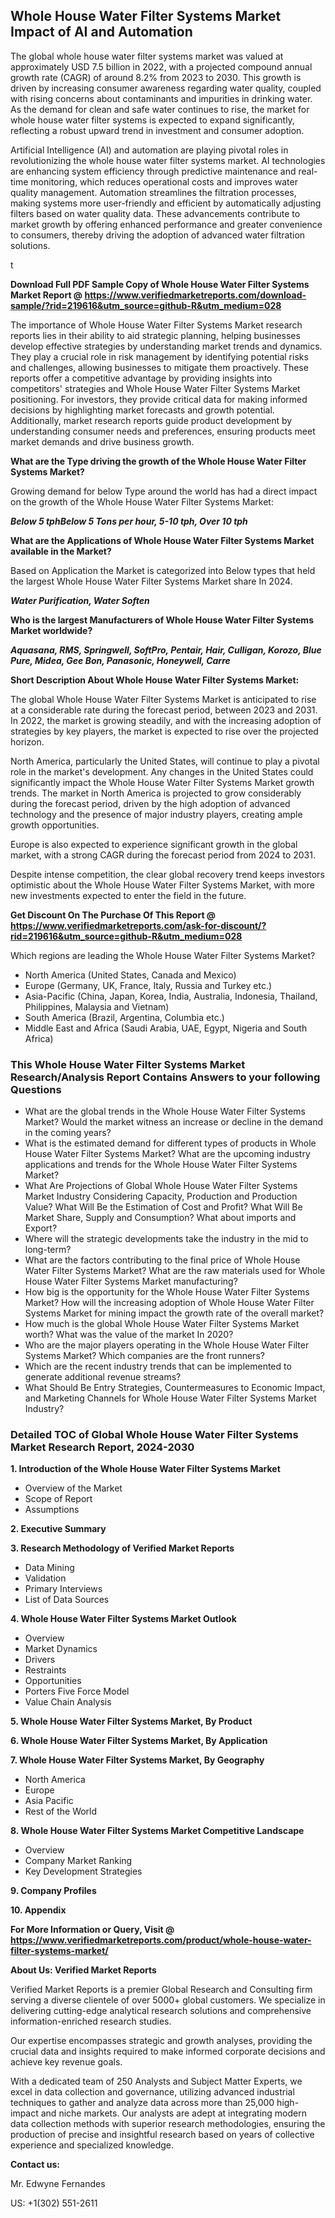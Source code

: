 <h2>Whole House Water Filter Systems Market Impact of AI and Automation</h2><p>The global whole house water filter systems market was valued at approximately USD 7.5 billion in 2022, with a projected compound annual growth rate (CAGR) of around 8.2% from 2023 to 2030. This growth is driven by increasing consumer awareness regarding water quality, coupled with rising concerns about contaminants and impurities in drinking water. As the demand for clean and safe water continues to rise, the market for whole house water filter systems is expected to expand significantly, reflecting a robust upward trend in investment and consumer adoption.</p><p>Artificial Intelligence (AI) and automation are playing pivotal roles in revolutionizing the whole house water filter systems market. AI technologies are enhancing system efficiency through predictive maintenance and real-time monitoring, which reduces operational costs and improves water quality management. Automation streamlines the filtration processes, making systems more user-friendly and efficient by automatically adjusting filters based on water quality data. These advancements contribute to market growth by offering enhanced performance and greater convenience to consumers, thereby driving the adoption of advanced water filtration solutions.</p>t</p><p id="" class=""><strong>Download Full PDF Sample Copy of Whole House Water Filter Systems Market Report @ <a href="https://www.verifiedmarketreports.com/download-sample/?rid=219616&utm_source=github-R&utm_medium=028" target="_blank">https://www.verifiedmarketreports.com/download-sample/?rid=219616&utm_source=github-R&utm_medium=028</a></strong></p><p>The importance of&nbsp;Whole House Water Filter Systems Market research reports lies in their ability to aid strategic planning, helping businesses develop effective strategies by understanding market trends and dynamics. They play a crucial role in risk management by identifying potential risks and challenges, allowing businesses to mitigate them proactively. These reports offer a competitive advantage by providing insights into competitors' strategies and Whole House Water Filter Systems Market positioning. For investors, they provide critical data for making informed decisions by highlighting market forecasts and growth potential. Additionally, market research reports guide product development by understanding consumer needs and preferences, ensuring products meet market demands and drive business growth.</p><p><strong>What are the&nbsp;Type driving the growth of the Whole House Water Filter Systems Market?</strong></p><p id="" class="">Growing demand for below Type around the world has had a direct impact on the growth of the Whole House Water Filter Systems Market:</p><em><strong>Below 5 tphBelow 5 Tons per hour, 5-10 tph, Over 10 tph</strong></em></p><strong>What are the&nbsp;Applications&nbsp;of Whole House Water Filter Systems Market available in the Market?</strong></p><p id="" class="">Based on Application the Market is categorized into Below types that held the largest Whole House Water Filter Systems Market share In 2024.</p><em><strong>Water Purification, Water Soften</strong></em></p><strong>Who is the largest Manufacturers of Whole House Water Filter Systems Market worldwide?</strong></p><p><em><strong>Aquasana, RMS, Springwell, SoftPro, Pentair, Hair, Culligan, Korozo, Blue Pure, Midea, Gee Bon, Panasonic, Honeywell, Carre</strong></em></p><p id="" class=""><strong>Short Description About Whole House Water Filter Systems Market:</strong></p><p>The global Whole House Water Filter Systems Market is anticipated to rise at a considerable rate during the forecast period, between 2023 and 2031. In 2022, the market is growing steadily, and with the increasing adoption of strategies by key players, the market is expected to rise over the projected horizon.</p><p>North America, particularly the United States, will continue to play a pivotal role in the market's development. Any changes in the United States could significantly impact the Whole House Water Filter Systems Market growth trends. The market in North America is projected to grow considerably during the forecast period, driven by the high adoption of advanced technology and the presence of major industry players, creating ample growth opportunities.</p><p>Europe is also expected to experience significant growth in the global market, with a strong CAGR during the forecast period from 2024 to 2031.</p><p>Despite intense competition, the clear global recovery trend keeps investors optimistic about the Whole House Water Filter Systems Market, with more new investments expected to enter the field in the future.</p><p id="" class=""><strong>Get Discount On The Purchase Of This Report @ <a href="https://www.verifiedmarketreports.com/ask-for-discount/?rid=219616&utm_source=github-R&utm_medium=028" target="_blank">https://www.verifiedmarketreports.com/ask-for-discount/?rid=219616&utm_source=github-R&utm_medium=028</a></strong></p>Which regions are leading the Whole House Water Filter Systems Market?</p><ul><li>North America (United States, Canada and Mexico)</li><li>Europe (Germany, UK, France, Italy, Russia and Turkey etc.)</li><li>Asia-Pacific (China, Japan, Korea, India, Australia, Indonesia, Thailand, Philippines, Malaysia and Vietnam)</li><li>South America (Brazil, Argentina, Columbia etc.)</li><li>Middle East and Africa (Saudi Arabia, UAE, Egypt, Nigeria and South Africa)</li></ul><h3 id="" class="">This Whole House Water Filter Systems Market Research/Analysis Report Contains Answers to your following Questions</h3><ul><li>What are the global trends in the Whole House Water Filter Systems Market? Would the market witness an increase or decline in the demand in the coming years?</li><li>What is the estimated demand for different types of products in Whole House Water Filter Systems Market? What are the upcoming industry applications and trends for the Whole House Water Filter Systems Market?</li><li>What Are Projections of Global Whole House Water Filter Systems Market Industry Considering Capacity, Production and Production Value? What Will Be the Estimation of Cost and Profit? What Will Be Market Share, Supply and Consumption? What about imports and Export?</li><li>Where will the strategic developments take the industry in the mid to long-term?</li><li>What are the factors contributing to the final price of Whole House Water Filter Systems Market? What are the raw materials used for Whole House Water Filter Systems Market manufacturing?</li><li>How big is the opportunity for the Whole House Water Filter Systems Market? How will the increasing adoption of Whole House Water Filter Systems Market for mining impact the growth rate of the overall market?</li><li>How much is the global Whole House Water Filter Systems Market worth? What was the value of the market In 2020?</li><li>Who are the major players operating in the Whole House Water Filter Systems Market? Which companies are the front runners?</li><li>Which are the recent industry trends that can be implemented to generate additional revenue streams?</li><li>What Should Be Entry Strategies, Countermeasures to Economic Impact, and Marketing Channels for Whole House Water Filter Systems Market Industry?</li></ul><h3 id="" class="">Detailed TOC of Global Whole House Water Filter Systems Market Research Report, 2024-2030</h3><p id="" class=""><strong>1. Introduction of the Whole House Water Filter Systems Market</strong></p><ul><li>Overview of the Market</li><li>Scope of Report</li><li>Assumptions</li></ul><p id="" class=""><strong>2. Executive Summary</strong></p><p id="" class=""><strong>3. Research Methodology of Verified Market Reports</strong></p><ul><li>Data Mining</li><li>Validation</li><li>Primary Interviews</li><li>List of Data Sources</li></ul><p id="" class=""><strong>4. Whole House Water Filter Systems Market Outlook</strong></p><ul><li>Overview</li><li>Market Dynamics</li><li>Drivers</li><li>Restraints</li><li>Opportunities</li><li>Porters Five Force Model</li><li>Value Chain Analysis</li></ul><p id="" class=""><strong>5. Whole House Water Filter Systems Market, By Product</strong></p><p id="" class=""><strong>6. Whole House Water Filter Systems Market, By Application</strong></p><p id="" class=""><strong>7. Whole House Water Filter Systems Market, By Geography</strong></p><ul><li>North America</li><li>Europe</li><li>Asia Pacific</li><li>Rest of the World</li></ul><p id="" class=""><strong>8. Whole House Water Filter Systems Market Competitive Landscape</strong></p><ul><li>Overview</li><li>Company Market Ranking</li><li>Key Development Strategies</li></ul><p id="" class=""><strong>9. Company Profiles</strong></p><p id="" class=""><strong>10. Appendix</strong></p><p id="" class=""><strong>For More Information or Query, Visit @ <a href="https://www.verifiedmarketreports.com/product/whole-house-water-filter-systems-market/" target="_blank">https://www.verifiedmarketreports.com/product/whole-house-water-filter-systems-market/</a></strong></p><p id="" class=""><strong>About Us: Verified Market Reports</strong></p><p id="" class="">Verified Market Reports is a premier Global Research and Consulting firm serving a diverse clientele of over 5000+ global customers. We specialize in delivering cutting-edge analytical research solutions and comprehensive information-enriched research studies.</p><p id="" class="">Our expertise encompasses strategic and growth analyses, providing the crucial data and insights required to make informed corporate decisions and achieve key revenue goals.</p><p id="" class="">With a dedicated team of 250 Analysts and Subject Matter Experts, we excel in data collection and governance, utilizing advanced industrial techniques to gather and analyze data across more than 25,000 high-impact and niche markets. Our analysts are adept at integrating modern data collection methods with superior research methodologies, ensuring the production of precise and insightful research based on years of collective experience and specialized knowledge.</p><p id="" class=""><strong>Contact us:</strong></p><p id="" class="">Mr. Edwyne Fernandes</p><p id="" class="">US: +1(302) 551-2611</p>